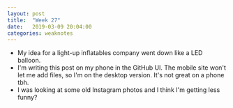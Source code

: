 ```yaml
---
layout: post
title:  "Week 27"
date:   2019-03-09 20:04:00
categories: weaknotes
---
```


* My idea for a light-up inflatables company went down like a LED balloon.
* I'm writing this post on my phone in the GitHub UI. The mobile site won't let me add files, so I'm on the desktop version. It's not great on a phone tbh.
* I was looking at some old Instagram photos and I think I'm getting less funny?
